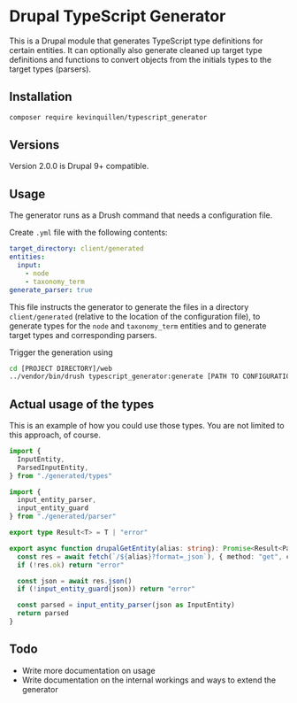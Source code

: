 # Drupal TypeScript Generator

This is a Drupal module that generates TypeScript type definitions for certain entities. It can optionally also generate cleaned up target type definitions and functions to convert objects from the initials types to the target types (parsers).

## Installation

```sh
composer require kevinquillen/typescript_generator
```

## Versions

Version 2.0.0 is Drupal 9+ compatible.

## Usage

The generator runs as a Drush command that needs a configuration file.

Create `.yml` file with the following contents:

```yaml
target_directory: client/generated
entities:
  input:
    - node
    - taxonomy_term
generate_parser: true
```

This file instructs the generator to generate the files in a directory `client/generated` (relative to the location of the configuration file), to generate types for the `node` and `taxonomy_term` entities and to generate target types and corresponding parsers.

Trigger the generation using

```sh
cd [PROJECT DIRECTORY]/web
../vendor/bin/drush typescript_generator:generate [PATH TO CONFIGURATION FILE]
```

## Actual usage of the types

This is an example of how you could use those types. You are not limited to this approach, of course.

```ts
import {
  InputEntity,
  ParsedInputEntity,
} from "./generated/types"

import {
  input_entity_parser,
  input_entity_guard
} from "./generated/parser"

export type Result<T> = T | "error"

export async function drupalGetEntity(alias: string): Promise<Result<ParsedInputEntity>> {
  const res = await fetch(`/${alias}?format=_json`), { method: "get", credentials: "include" })
  if (!res.ok) return "error"

  const json = await res.json()
  if (!input_entity_guard(json)) return "error"

  const parsed = input_entity_parser(json as InputEntity)
  return parsed
}
```

## Todo

* Write more documentation on usage
* Write documentation on the internal workings and ways to extend the generator
